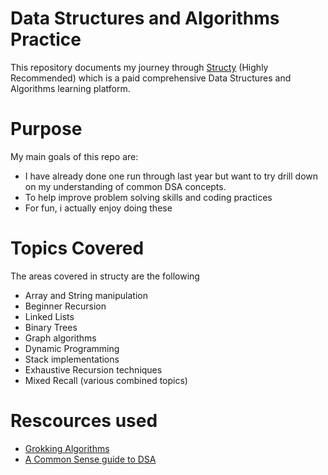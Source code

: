 # Data Structures and Algorithms Practice

This repository documents my journey through [Structy](https://structy.net) (Highly Recommended) which is a paid comprehensive Data Structures and Algorithms learning platform.

# Purpose 
My main goals of this repo are:

- I have already done one run through last year but want to try drill down on my understanding of common DSA concepts. 
- To help improve problem solving skills and coding practices
- For fun, i actually enjoy doing these

# Topics Covered

The areas covered in structy are the following

- Array and String manipulation
- Beginner Recursion
- Linked Lists
- Binary Trees
- Graph algorithms
- Dynamic Programming
- Stack implementations
- Exhaustive Recursion techniques
- Mixed Recall (various combined topics)

# Rescources used 

- [Grokking Algorithms](https://www.manning.com/books/grokking-algorithms-second-edition)
- [A Common Sense guide to DSA](https://www.amazon.co.uk/Common-Sense-Guide-Data-Structures-Algorithms/dp/1680507222)

  
